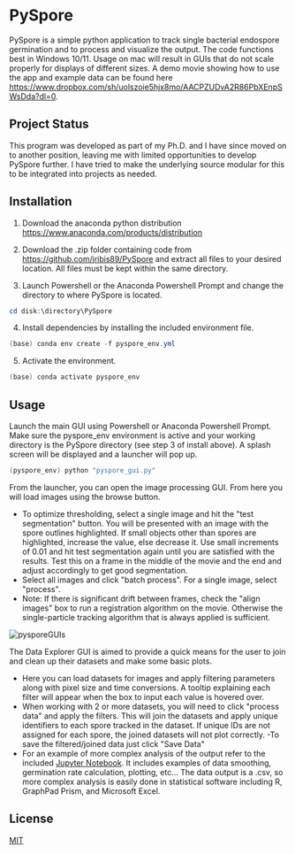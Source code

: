 # PySpore

PySpore is a simple python application to track single bacterial endospore germination and to process and visualize the output. The code functions best in Windows 10/11. Usage on mac will result in GUIs that do not scale properly for displays of different sizes. A demo movie showing how to use the app and example data can be found here https://www.dropbox.com/sh/uolszoie5hjx8mo/AACPZUDvA2R86PbXEnpSWsDda?dl=0.

## Project Status
This program was developed as part of my Ph.D. and I have since moved on to another  position, leaving me with limited opportunities to develop PySpore further. I have tried to make the underlying source modular for this to be integrated into projects as needed.

## Installation

1)	Download the anaconda python distribution https://www.anaconda.com/products/distribution 

2)	Download the .zip folder containing code from https://github.com/jribis89/PySpore and extract all files to your desired location. All files must be kept within the same directory.

3)	Launch Powershell or the Anaconda Powershell Prompt and change the directory to where PySpore is located.
```Powershell
cd disk:\directory\PySpore
```

4)	Install dependencies by installing the included environment file.  
```Powershell
(base) conda env create -f pyspore_env.yml
```

5)	Activate the environment.
```Powershell
(base) conda activate pyspore_env
```

## Usage
Launch the main GUI using Powershell or Anaconda Powershell Prompt. Make sure the pyspore_env environment is active and your working directory is the PySpore directory (see step 3 of install above). A splash screen will be displayed and a launcher will pop up.
```Powershell
(pyspore_env) python "pyspore_gui.py"
```
From the launcher, you can open the image processing GUI. From here you will load images using the browse button. 
- To optimize thresholding, select a single image and hit the "test segmentation" button. You will be presented with an image with the spore outlines highlighted. If small objects other than spores are highlighted, increase the value, else decrease it. Use small increments of 0.01 and hit test segmentation again until you are satisfied with the results. Test this on a frame in the middle of the movie and the end and adjust accordingly to get good segmentation.
- Select all images and click "batch process". For a single image, select "process".
- Note: If there is significant drift between frames, check the "align images" box to run a registration algorithm on the movie. Otherwise the single-particle tracking algorithm that is always applied is sufficient.

![pysporeGUIs](https://github.com/jribis89/PySpore/assets/91898442/bbdf97bb-80ad-4af1-977c-9db6ed551a39)

The Data Explorer GUI is aimed to provide a quick means for the user to join and clean up their datasets and make some basic plots.

- Here you can load datasets for images and apply filtering parameters along with pixel size and time conversions. A tooltip explaining each filter will appear when the box to input each value is hovered over.
- When working with 2 or more datasets, you will need to click "process data" and apply the filters. This will join the datasets and apply unique identifiers to each spore tracked in the dataset. If unique IDs are not assigned for each spore, the joined datasets will not plot correctly.
-To save the filtered/joined data just click "Save Data"
- For an example of more complex analysis of the output refer to the included [Jupyter Notebook](https://github.com/jribis89/PySpore/blob/main/2022_Ribis_etal_calcium_manuscript.ipynb). It includes examples of data smoothing, germination rate calculation, plotting, etc... The data output is a .csv, so more complex analysis is easily done in statistical software including R, GraphPad Prism, and Microsoft Excel.

## License

[MIT](https://choosealicense.com/licenses/mit/)
